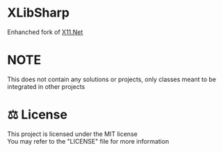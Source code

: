 # XLibSharp
Enhanched fork of [X11.Net](https://github.com/ajnewlands/X11.Net)

# NOTE
This does not contain any solutions or projects, only classes meant to be integrated in other projects

# ⚖ License
This project is licensed under the MIT license
<br>
You may refer to the "LICENSE" file for more information
